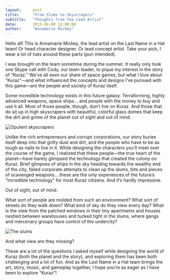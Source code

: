 ```yaml
---
layout:     post
title:      "From Slums to Skyscrapers"
subtitle:   "Thoughts from the Lead Artist"
date:       2015-04-08 12:00:00
author:     "Annamarie Mickey"
---
```


<p>Hello all! This is Annamarie Mickey, the lead artist on the Last Name in a Hat team! Or head character designer. Or lead concept artist. Take your pick, I wear a lot of hats around these parts (pun intended).</p>

<p>I was brought on the team sometime during the summer. It really only took one Skype call with Cody, our team leader, to pique my interest in the story of “Kuraz.” We’ve all seen our share of space games, but what I love about “Kuraz”—and what influenced the concepts and designs I’ve pursued with this game—are the people and society of Kuraz itself.</p>

<p>Some incredible technology exists in this future galaxy. Terraforming, highly advanced weapons, space ships… and people with the money to buy and use it all. Most of those people, though, don’t live on Kuraz. And those that do sit up in high skyscrapers with beautiful, colorful glass domes that keep the dirt and grime of the planet out of sight and out of mind.</p>

<img style="margin: 0 auto" src="{{ site.baseurl }}/img/City_Fancy.png" alt="Opulent skyscrapers">


<p>Unlike the rich entrepreneurs and corrupt corporations, our story buries itself deep into that gritty dust and dirt, and the people who have to be as tough as nails to live in it. While designing the characters you’ll meet over the course of the game, I realized that these people—the true heart of the planet—have barely glimpsed the technology that created the colony on Kuraz. Brief glimpses of ships in the sky heading towards the wealthy end of the city, failed corporate attempts to clean up the slums, bits and pieces of scavenged weapons… these are the only experiences of the future’s “incredible technology” for most Kuraz citizens. And it’s hardly impressive.</p>

<p>Out of sight, out of mind.</p>

<p>What sort of people are molded from such an environment? What sort of streets do they walk down? What kind of sky do they view every day? What is the view from the patched windows in their tiny apartments and houses nestled between warehouses and tucked tight in the slums, where gangs and mercenary groups have control of the undercity?</p>

<img style="margin: 0 auto" src="{{ site.baseurl }}/img/City_Slums.png" alt="The slums">


<p>And what view are they missing?</p>

<p>These are a lot of the questions I asked myself while designing the world of Kuraz (both the planet and the story), and exploring them has been both challenging and a lot of fun. And as the Last Name in a Hat team brings the art, story, music, and gameplay together, I hope you’re as eager as I have been to explore “Kuraz”!</p>
